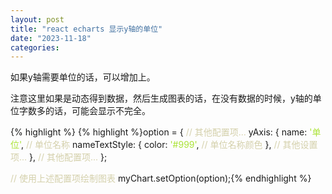 ```yaml
---
layout: post
title: "react echarts 显示y轴的单位"
date: "2023-11-18"
categories: 
---
```

<p>如果y轴需要单位的话，可以增加上。</p>

<p>注意这里如果是动态得到数据，然后生成图表的话，在没有数据的时候，y轴的单位字数多的话，可能会显示不完全。</p>

{% highlight %}
{% highlight %}option = {
  <span style="color:#d4d0ab">// 其他配置项...</span>
  yAxis: {
    name: <span style="color:#abe338">&#39;单位&#39;</span>, <span style="color:#d4d0ab">// 单位名称</span>
    nameTextStyle: {
      color: <span style="color:#abe338">&#39;#999&#39;</span>, <span style="color:#d4d0ab">// 单位名称颜色</span>
    },
    <span style="color:#d4d0ab">// 其他设置项...</span>
  },
  <span style="color:#d4d0ab">// 其他配置项...</span>
};

<span style="color:#d4d0ab">// 使用上述配置项绘制图表</span>
myChart.setOption(option);{% endhighlight %}

